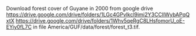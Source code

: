Download forest cover of Guyane in 2000 from google drive
https://drive.google.com/drive/folders/1LGc4GPvlkcl9imi2Y3CCIlWybAPqQxtX
https://drive.google.com/drive/folders/1Whv5qeRgC8LHsfomorU_oE-EYiy0fL7C
in file America/GUF/data/forest/forest_t3.tif.
